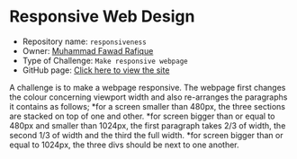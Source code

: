 # Responsive Web Design
* Repository name: `responsiveness`
* Owner: [Muhammad Fawad Rafique](https://github.com/fawadrafique)
* Type of Challenge: `Make responsive webpage`
* GitHub page: [Click here to view the site](https://fawadrafique.github.io/responsiveness/)

A challenge is to make a webpage responsive. The webpage first changes the colour concerning viewport width and also re-arranges the paragraphs it contains as follows;
*for a screen smaller than 480px, the three sections are stacked on top of one and other.
*for screen bigger than or equal to 480px and smaller than 1024px, the first paragraph takes 2/3 of width, the second 1/3 of width and the third the full width.
*for screen bigger than or equal to 1024px, the three divs should be next to one another.